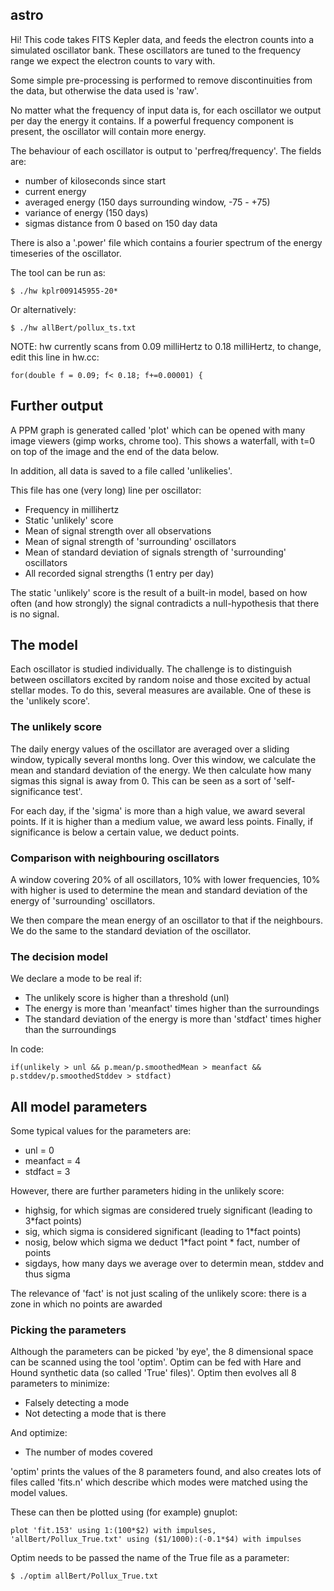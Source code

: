## astro
Hi! This code takes FITS Kepler data, and feeds the electron counts into a
simulated oscillator bank. These oscillators are tuned to the frequency
range we expect the electron counts to vary with.

Some simple pre-processing is performed to remove discontinuities from the
data, but otherwise the data used is 'raw'.

No matter what the frequency of input data is, for each oscillator we output
per day the energy it contains. If a powerful frequency component is
present, the oscillator will contain more energy.

The behaviour of each oscillator is output to 'perfreq/frequency'. The
fields are:
	
 * number of kiloseconds since start
 * current energy
 * averaged energy (150 days surrounding window, -75 - +75)
 * variance of energy (150 days)
 * sigmas distance from 0 based on 150 day data

There is also a '.power' file which contains a fourier spectrum of the
energy timeseries of the oscillator.

The tool can be run as:

	$ ./hw kplr009145955-20*

Or alternatively:

	$ ./hw allBert/pollux_ts.txt

NOTE: hw currently scans from 0.09 milliHertz to 0.18 milliHertz, to change,
edit this line in hw.cc:

	for(double f = 0.09; f< 0.18; f+=0.00001) {


## Further output
A PPM graph is generated called 'plot' which can be opened with many image
viewers (gimp works, chrome too). This shows a waterfall, with t=0 on top of
the image and the end of the data below.

In addition, all data is saved to a file called 'unlikelies'.

This file has one (very long) line per oscillator:

 * Frequency in millihertz
 * Static 'unlikely' score
 * Mean of signal strength over all observations
 * Mean of signal strength of 'surrounding' oscillators
 * Mean of standard deviation of signals strength of 'surrounding' oscillators
 * All recorded signal strengths (1 entry per day)

The static 'unlikely' score is the result of a built-in model, based on how
often (and how strongly) the signal contradicts a null-hypothesis that there
is no signal.

## The model
Each oscillator is studied individually. The challenge is to distinguish
between oscillators excited by random noise and those excited by actual
stellar modes. To do this, several measures are available. One of these is
the 'unlikely score'.

### The unlikely score
The daily energy values of the oscillator are averaged over a sliding
window, typically several months long.  Over this window, we calculate the
mean and standard deviation of the energy. We then calculate how many
sigmas this signal is away from 0. This can be seen as a sort of
'self-significance test'. 

For each day, if the 'sigma' is more than a high value, we award several
points. If it is higher than a medium value, we award less points. Finally,
if significance is below a certain value, we deduct points.

### Comparison with neighbouring oscillators
A window covering 20% of all oscillators, 10% with lower frequencies, 10%
with higher is used to determine the mean and standard deviation of the
energy of 'surrounding' oscillators.

We then compare the mean energy of an oscillator to that if the neighbours.
We do the same to the standard deviation of the oscillator.

### The decision model
We declare a mode to be real if:

 * The unlikely score is higher than a threshold (unl)
 * The energy is more than 'meanfact' times higher than the surroundings
 * The standard deviation of the energy is more than 'stdfact' times higher
   than the surroundings
 
In code:

    if(unlikely > unl && p.mean/p.smoothedMean > meanfact && p.stddev/p.smoothedStddev > stdfact)

## All model parameters
Some typical values for the parameters are:

 * unl = 0
 * meanfact = 4
 * stdfact = 3

However, there are further parameters hiding in the unlikely score:
 * highsig, for which sigmas are considered truely significant
   (leading to 3*fact points)
 * sig, which sigma is considered significant (leading to 1*fact
   points)
 * nosig, below which sigma we deduct 1*fact point
        * fact, number of points
 * sigdays, how many days we average over to determin mean, stddev
   and thus sigma

The relevance of 'fact' is not just scaling of the unlikely score: there is
a zone in which no points are awarded

### Picking the parameters
Although the parameters can be picked 'by eye', the 8 dimensional space can
be scanned using the tool 'optim'. Optim can be fed with Hare and Hound
synthetic data (so called 'True' files)'. Optim then evolves all 8
parameters to minimize:

 * Falsely detecting a mode
 * Not detecting a mode that is there

And optimize:

 * The number of modes covered

'optim' prints the values of the 8 parameters found, and also creates lots
of files called 'fits.n' which describe which modes were matched using the
model values.

These can then be plotted using (for example) gnuplot:

	plot 'fit.153' using 1:(100*$2) with impulses, 'allBert/Pollux_True.txt' using ($1/1000):(-0.1*$4) with impulses

Optim needs to be passed the name of the True file as a parameter:

	$ ./optim allBert/Pollux_True.txt

